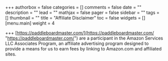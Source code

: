 +++
authorbox = false
categories = []
comments = false
date = ""
description = ""
lead = ""
mathjax = false
pager = false
sidebar = ""
tags = []
thumbnail = ""
title = "Affiliate Disclaimer"
toc = false
widgets = []
[menu.main]
weight = 4

+++
[https://paddleboardmaster.com/](https://paddleboardmaster.com/ "https://paddleboardmaster.com/") are a participant in the Amazon Services LLC Associates Program, an affiliate advertising program designed to provide a means for us to earn fees by linking to Amazon.com and affiliated sites.

[](https://digitalpianomaster.com/wp-admin/post.php?post=11&action=edit)